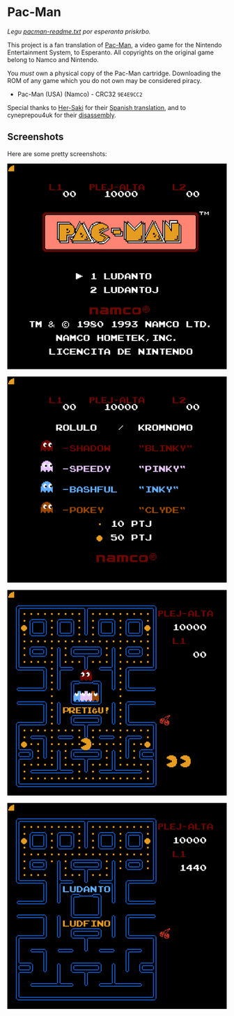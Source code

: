 # Pac-Man

_Legu
[pacman-readme.txt](pacman-readme.txt) por esperanta priskrbo._

This project is a fan translation of
[Pac-Man](https://en.wikipedia.org/wiki/Pac-Man), a video game
for the Nintendo Entertainment System, to Esperanto. All
copyrights on the original game belong to Namco and Nintendo.

You *must* own a physical copy of the Pac-Man cartridge.
Downloading the ROM of any game which you do not own may be
considered piracy.

  * Pac-Man (USA) (Namco) - CRC32 `9E4E9CC2`

Special thanks to [Her-Saki](https://www.romhacking.net/community/4281/)
for their [Spanish translation](https://www.romhacking.net/translations/3363/),
and to cyneprepou4uk for their
[disassembly](https://github.com/cyneprepou4uk/NES-Games-Disassembly/).

## Screenshots

Here are some pretty screenshots:

![Title screen](images/image-1.png)

![Ghosts](images/image-2.png)

![Ready!](images/image-3.png)

![Game over](images/image-4.png)
